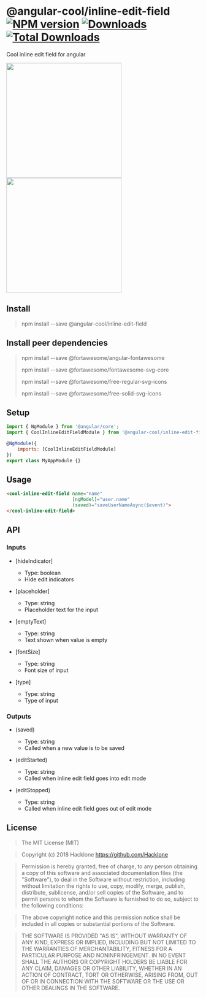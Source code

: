 [npm-url]: https://npmjs.org/package/@angular-cool/inline-edit-field
[npm-image]: https://img.shields.io/npm/v/@angular-cool/inline-edit-field.svg
[downloads-image]: https://img.shields.io/npm/dm/@angular-cool/inline-edit-field.svg
[total-downloads-image]: https://img.shields.io/npm/dt/@angular-cool/inline-edit-field.svg

# @angular-cool/inline-edit-field [![NPM version][npm-image]][npm-url] [![Downloads][downloads-image]][npm-url]  [![Total Downloads][total-downloads-image]][npm-url]
Cool inline edit field for angular

<img src="https://image.ibb.co/czt6FU/Screen_Shot_2018_09_08_at_0_33_05.png" width="300">
<img src="https://image.ibb.co/eQi6FU/Screen_Shot_2018_09_08_at_0_34_02.png" width="300">

## Install 
> npm install --save @angular-cool/inline-edit-field

## Install peer dependencies
> npm install --save @fortawesome/angular-fontawesome
>
> npm install --save @fortawesome/fontawesome-svg-core
>
> npm install --save @fortawesome/free-regular-svg-icons
>
> npm install --save @fortawesome/free-solid-svg-icons

## Setup
```javascript
import { NgModule } from '@angular/core';
import { CoolInlineEditFieldModule } from '@angular-cool/inline-edit-field';

@NgModule({
    imports: [CoolInlineEditFieldModule]
})
export class MyAppModule {}
```

## Usage
```html
<cool-inline-edit-field name="name"
                        [ngModel]="user.name"
                        (saved)="saveUserNameAsync($event)">
</cool-inline-edit-field>
```

## API
### Inputs
* \[hideIndicator]
    - Type: boolean 
    - Hide edit indicators
  
* \[placeholder]
    - Type: string 
    - Placeholder text for the input
  
* \[emptyText]
    - Type: string 
    - Text shown when value is empty
  
* \[fontSize]
    - Type: string 
    - Font size of input
   
* \[type]
    - Type: string  
    - Type of input

### Outputs
* \(saved)
    - Type: string
    - Called when a new value is to be saved
    
* \(editStarted)
    - Type: string
    - Called when inline edit field goes into edit mode
    
* \(editStopped)
    - Type: string
    - Called when inline edit field goes out of edit mode 

## License
> The MIT License (MIT)

> Copyright (c) 2018 Hacklone
> https://github.com/Hacklone

> Permission is hereby granted, free of charge, to any person obtaining a copy
> of this software and associated documentation files (the "Software"), to deal
> in the Software without restriction, including without limitation the rights
> to use, copy, modify, merge, publish, distribute, sublicense, and/or sell
> copies of the Software, and to permit persons to whom the Software is
> furnished to do so, subject to the following conditions:

> The above copyright notice and this permission notice shall be included in all
> copies or substantial portions of the Software.

> THE SOFTWARE IS PROVIDED "AS IS", WITHOUT WARRANTY OF ANY KIND, EXPRESS OR
> IMPLIED, INCLUDING BUT NOT LIMITED TO THE WARRANTIES OF MERCHANTABILITY,
> FITNESS FOR A PARTICULAR PURPOSE AND NONINFRINGEMENT. IN NO EVENT SHALL THE
> AUTHORS OR COPYRIGHT HOLDERS BE LIABLE FOR ANY CLAIM, DAMAGES OR OTHER
> LIABILITY, WHETHER IN AN ACTION OF CONTRACT, TORT OR OTHERWISE, ARISING FROM,
> OUT OF OR IN CONNECTION WITH THE SOFTWARE OR THE USE OR OTHER DEALINGS IN THE
> SOFTWARE.
